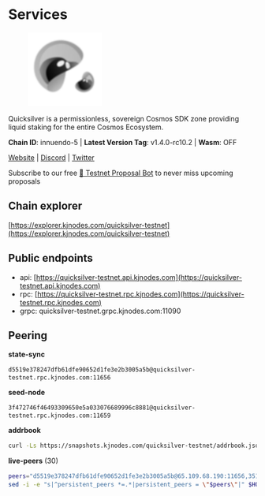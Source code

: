 # Services

<figure><img src="https://raw.githubusercontent.com/kj89/cosmos-images/main/logos/quicksilver.png" width="150" alt=""><figcaption></figcaption></figure>

Quicksilver is a permissionless, sovereign Cosmos SDK zone providing liquid staking for the entire Cosmos Ecosystem.

**Chain ID**: innuendo-5 | **Latest Version Tag**: v1.4.0-rc10.2 | **Wasm**: OFF

[Website](https://quicksilver.zone) | [Discord](https://discord.gg/quicksilverprotocol) | [Twitter](https://twitter.com/quicksilverzone)



Subscribe to our free [🤖 Testnet Proposal Bot](https://t.me/kjnodes_testnet_proposal_bot) to never miss upcoming proposals


## Chain explorer
[https://explorer.kjnodes.com/quicksilver-testnet](https://explorer.kjnodes.com/quicksilver-testnet)

## Public endpoints

* api: [https://quicksilver-testnet.api.kjnodes.com](https://quicksilver-testnet.api.kjnodes.com)
* rpc: [https://quicksilver-testnet.rpc.kjnodes.com](https://quicksilver-testnet.rpc.kjnodes.com)
* grpc: quicksilver-testnet.grpc.kjnodes.com:11090

## Peering

**state-sync**

```text
d5519e378247dfb61dfe90652d1fe3e2b3005a5b@quicksilver-testnet.rpc.kjnodes.com:11656
```

**seed-node**

```text
3f472746f46493309650e5a033076689996c8881@quicksilver-testnet.rpc.kjnodes.com:11659
```

**addrbook**
```bash
curl -Ls https://snapshots.kjnodes.com/quicksilver-testnet/addrbook.json > $HOME/.quicksilverd/config/addrbook.json
```

**live-peers** (30)
```bash
peers="d5519e378247dfb61dfe90652d1fe3e2b3005a5b@65.109.68.190:11656,3519e61e653db97f5d1c7f1bec9b0072bca4d5fe@144.76.45.59:16656,0ccfc2136005f448c11dd515e22aac3e25f4b6dd@31.220.84.183:36656,1c4274460224753e8080d0efd16c0ed88fe27fc0@51.195.145.103:26656,42f87cb55d5fdd222da28023613c66857398c4b8@5.22.223.252:26656,a49d8d304e96350272dca24934b8295bc81d75d2@23.227.200.10:26656,f0621c59ca7cfba98015ae2a47886fc3d9c0020c@94.130.132.227:2060,a288baa951cbe92b253c01c3936d930af1d56424@5.161.142.236:26656,9a60250367f370dc7395c7a5b0d503cec544188f@65.108.230.113:20026,78d271e4b4692ff1ee8490f3825a541558b31870@65.21.95.46:28656,af8cfa944802a9bd510fc3407950a15e8be86c31@213.239.217.52:30656,1452d484454c0f93ddf3cbf987ce1b9cadd8f23f@65.21.95.180:37656,e25a748120c9608c1d2a70fafa75178d862b3463@178.18.254.211:10656,a637b94cb989909cc182623748ef179b0659f148@65.109.23.114:11156,796e72ffc343c187cd5e8397c0c09c0671d228e0@185.16.39.51:26656,d4d83e209a2b096859821228ea17475f9a487a48@23.88.0.170:15651,13564ca7ffcc8fa6bcc6d405c96fe8c724ec17da@88.99.213.25:11656,5c2a752c9b1952dbed075c56c600c3a79b58c395@95.214.55.232:27026,ee6bae1a6d4a1e07f1e4bc7963cabedc6b73426e@94.130.137.119:26656,03332cdbc3d354846a18992effbb8c20aa28f52a@65.21.133.125:28656,a320bf1dd2c16b60c404ab00fb06604e9377290c@65.108.44.149:20656,74abcb5243d4ffc43de6ad1a288d8e50adcd467e@65.109.80.176:20656,0a3ac40a7a4ce35978c4da97be2eb6974bc3c58b@185.252.233.217:46656,79150a08e52cce4d81da38f51c62fd4f46bf8f57@65.108.206.118:61056,bdb93c655989b2c1882339fabb013317066dda56@95.214.52.138:26676,ac6068dc650358a0c8f7b774630367ba2c70fa1f@93.190.141.68:21026,a37474c1f254cd4b16d924327a755c914e8e7d86@65.109.30.53:26656,78acdbabc08231765444b3143a222d433a5157e1@142.132.205.94:15651,97377c16946f8e1fa69e7c2c6b7feb32c2090f09@116.202.227.117:11656,d0d0903d8c2f514c92284341d48aa422d4e37740@78.47.198.121:21026"
sed -i -e "s|^persistent_peers *=.*|persistent_peers = \"$peers\"|" $HOME/.quicksilverd/config/config.toml
```
